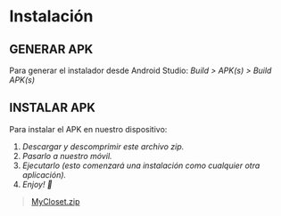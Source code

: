 # Instalación

## GENERAR APK
Para generar el instalador desde Android Studio:
  *Build > APK(s) > Build APK(s)*

## INSTALAR APK
Para instalar el APK en nuestro dispositivo:
  1. *Descargar y descomprimir este archivo zip.*
  2. *Pasarlo a nuestro móvil.*
  3. *Ejecutarlo (esto comenzará una instalación como cualquier otra aplicación).*
  4. *Enjoy! 🌷*

> [MyCloset.zip](https://github.com/AndreaCastroBonilla/integracion-dam/files/11590936/MyCloset.zip)
